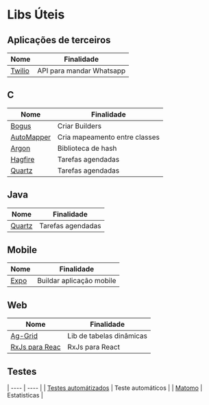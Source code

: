 # Libs Úteis

## Aplicações de terceiros

| Nome                              | Finalidade               |
| --------------------------------- | ------------------------ |
| [Twilio](https://www.twilio.com/) | API para mandar Whatsapp |

## C #

| Nome                                      | Finalidade                    |
| ----------------------------------------- | ----------------------------- |
| [Bogus](https://github.com/bchavez/Bogus) | Criar Builders                |
| [AutoMapper](https://automapper.org/)     | Cria mapeamento entre classes |
| [Argon](https://argon2.online/)           | Biblioteca de hash            |
| [Hagfire](https://www.hangfire.io/)       | Tarefas agendadas             |
| [Quartz](https://www.quartz-scheduler.net/) | Tarefas agendadas             |

## Java

| Nome                                      | Finalidade                    |
| ----------------------------------------- | ----------------------------- |
| [Quartz](http://www.quartz-scheduler.org/) | Tarefas agendadas            |

## Mobile

| Nome                      | Finalidade               |
| ------------------------- | ------------------------ |
| [Expo](https://expo.dev/) | Buildar aplicação mobile |

## Web

| Nome                                | Finalidade               |
| ----------------------------------- | ------------------------ |
| [Ag-Grid](https://www.ag-grid.com/) | Lib de tabelas dinâmicas |
| [RxJs para Reac](https://react-rxjs.org/docs/getting-started) | RxJs para React |

## Testes

| ---- | ---- |
| [Testes automátizados](https://testcafe.io/) | Teste automáticos |
| [Matomo](https://matomo.org/) | Estatisticas |
